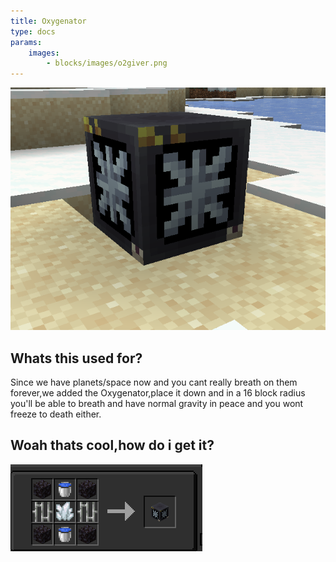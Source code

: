```yaml
---
title: Oxygenator
type: docs
params:
    images:
        - blocks/images/o2giver.png
---
```


![freeo2giver2020](images/o2giver.png)
## Whats this used for?

Since we have planets/space now and you cant really breath on them forever,we added the Oxygenator,place it down and in a 16 block radius you'll be able to breath and have normal gravity in peace and you wont freeze to death either.

## Woah thats cool,how do i get it?
![freeo2giver2020](images/oxygenator_recipe.png)
